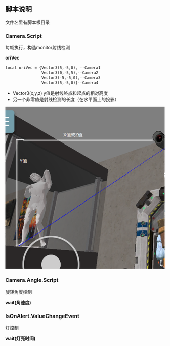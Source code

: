 ## 脚本说明

文件名里有脚本根目录





### Camera.Script

每帧执行，构造monitor射线检测

**oriVec**

```
local oriVec = {Vector3(5,-5,0), --Camera1
				Vector3(0,-5,5),--Camera2
				Vector3(-5,-5,0),--Camera3
				Vector3(5,-5,0)}--Camera4
```

+ Vector3(x,y,z) y值是射线终点和起点的相对高度
+ 另一个非零值是射线检测的长度（在水平面上的投影）

![图片](https://github.com/Domotono/2020LLS_GameJam/blob/master/code_learn/%24TB_7%5DXL_FRUH24WM%7B%604Y%400.png)





### Camera.Angle.Script

旋转角度控制

**wait(角速度)**





### IsOnAlert.ValueChangeEvent

灯控制

**wait(灯亮时间)**
